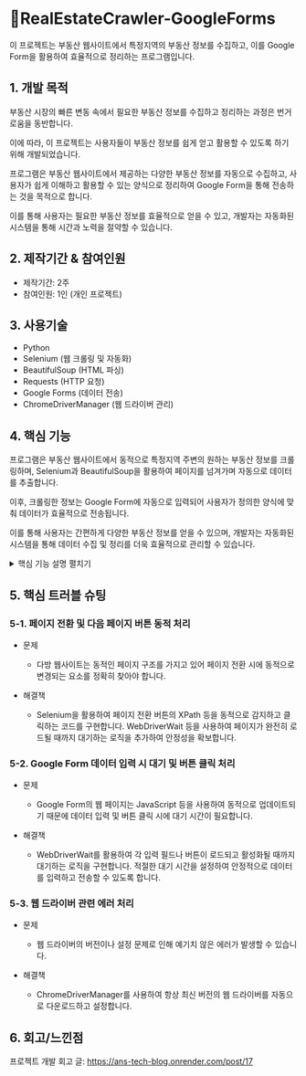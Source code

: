 # 🔖RealEstateCrawler-GoogleForms
이 프로젝트는 부동산 웹사이트에서 특정지역의 부동산 정보를 수집하고, 이를 Google Form을 활용하여 효율적으로 정리하는 프로그램입니다.

## 1. 개발 목적

부동산 시장의 빠른 변동 속에서 필요한 부동산 정보를 수집하고 정리하는 과정은 번거로움을 동반합니다. 

이에 따라, 이 프로젝트는 사용자들이 부동산 정보를 쉽게 얻고 활용할 수 있도록 하기 위해 개발되었습니다.

프로그램은 부동산 웹사이트에서 제공하는 다양한 부동산 정보를 자동으로 수집하고, 사용자가 쉽게 이해하고 활용할 수 있는 양식으로 정리하여 Google Form을 통해 전송하는 것을 목적으로 합니다. 

이를 통해 사용자는 필요한 부동산 정보를 효율적으로 얻을 수 있고, 개발자는 자동화된 시스템을 통해 시간과 노력을 절약할 수 있습니다.


## 2. 제작기간 & 참여인원

- 제작기간: 2주
- 참여인원: 1인 (개인 프로젝트)

## 3. 사용기술

- Python
- Selenium (웹 크롤링 및 자동화)
- BeautifulSoup (HTML 파싱)
- Requests (HTTP 요청)
- Google Forms (데이터 전송)
- ChromeDriverManager (웹 드라이버 관리)

## 4. 핵심 기능

프로그램은 부동산 웹사이트에서 동적으로 특정지역 주변의 원하는 부동산 정보를 크롤링하며, Selenium과 BeautifulSoup을 활용하여 페이지를 넘겨가며 자동으로 데이터를 추출합니다. 

이후, 크롤링한 정보는 Google Form에 자동으로 입력되어 사용자가 정의한 양식에 맞춰 데이터가 효율적으로 전송됩니다. 

이를 통해 사용자는 간편하게 다양한 부동산 정보를 얻을 수 있으며, 개발자는 자동화된 시스템을 통해 데이터 수집 및 정리를 더욱 효율적으로 관리할 수 있습니다.
 
 <details>
  <summary>핵심 기능 설명 펼치기</summary>

  ### 4-1. 부동산 웹사이트에서 부동산 정보 크롤링
  🔖[코드확인](https://github.com/Ahnhyeongkyu/RealEstateCrawler-GoogleForms/blob/main/main.py#L15)
     
   - 웹사이트 크롤링
     - Selenium과 BeautifulSoup을 사용하여 부동산 웹사이트에서 부동산 정보를 동적으로 크롤링합니다. 프로그램은 페이지를 넘기며 각 웹 페이지에서 필요한 정보를 수집합니다.
   
   - 데이터 추출
     - extract_data_from_page 함수는 현재 페이지의 HTML 소스를 받아와서 가격, 방의 형태, 방의 특징 등 다양한 정보를 추출합니다.
   
   - 가공 및 저장
     - 추출한 데이터는 리스트에 저장되고, 가공된 형태로 관리됩니다. 이를 통해 사용자가 쉽게 데이터를 확인하고 활용할 수 있도록 합니다.
    
  ### 4-2. Google Form에 정의된 양식에 맞게 데이터 자동 전송
  🔖[코드확인](https://github.com/Ahnhyeongkyu/RealEstateCrawler-GoogleForms/blob/main/main.py#L95)

  - Google Form 접근
    - Selenium을 활용하여 Google Form에 접근합니다. 이때, Google Form의 URL을 사용하여 프로그램이 정확한 폼에 접근할 수 있습니다.

  - 데이터 자동 입력
    - 크롤링한 데이터는 Google Form에 정의된 양식에 맞게 자동으로 입력됩니다. 각 입력 필드에 데이터를 삽입하고, 데이터가 올바르게 입력되었는지 확인하는 과정이
    자동화됩니다.

  - 자동 응답 전송
    - 데이터 입력이 완료되면 Selenium을 사용하여 제출 버튼을 클릭하여 Google Form에 자동으로 응답을 전송합니다. 이를 통해 사용자가 웹사이트를 직접 접근하지 않아도 자동으로     데이터를       전송할 수 있습니다.
  
  - 다음 응답 페이지 이동
    - Google Form은 여러 응답 페이지로 구성될 수 있습니다. 프로그램은 각 페이지의 다음 응답으로 이동하는 기능을 구현하여 다량의 데이터를 순차적으로 전송합니다.
</details>
   
## 5. 핵심 트러블 슈팅


### 5-1. 페이지 전환 및 다음 페이지 버튼 동적 처리
  
  - 문제
    - 다방 웹사이트는 동적인 페이지 구조를 가지고 있어 페이지 전환 시에 동적으로 변경되는 요소를 정확히 찾아야 합니다.   

  - 해결책
    - Selenium을 활용하여 페이지 전환 버튼의 XPath 등을 동적으로 감지하고 클릭하는 코드를 구현합니다. WebDriverWait 등을 사용하여 페이지가 완전히 로드될 때까지 대기하는 로직을 추가하여       안정성을 확보합니다.
   

### 5-2. Google Form 데이터 입력 시 대기 및 버튼 클릭 처리

  - 문제
    - Google Form의 웹 페이지는 JavaScript 등을 사용하여 동적으로 업데이트되기 때문에 데이터 입력 및 버튼 클릭 시에 대기 시간이 필요합니다.

  - 해결책
    - WebDriverWait를 활용하여 각 입력 필드나 버튼이 로드되고 활성화될 때까지 대기하는 로직을 구현합니다. 적절한 대기 시간을 설정하여 안정적으로 데이터를 입력하고 전송할 수 있도록 합니다.


### 5-3. 웹 드라이버 관련 에러 처리

 - 문제
   - 웹 드라이버의 버전이나 설정 문제로 인해 예기치 않은 에러가 발생할 수 있습니다.

- 해결책
   - ChromeDriverManager를 사용하여 항상 최신 버전의 웹 드라이버를 자동으로 다운로드하고 설정합니다.
 

## 6. 회고/느낀점

프로젝트 개발 회고 글:  https://ans-tech-blog.onrender.com/post/17


